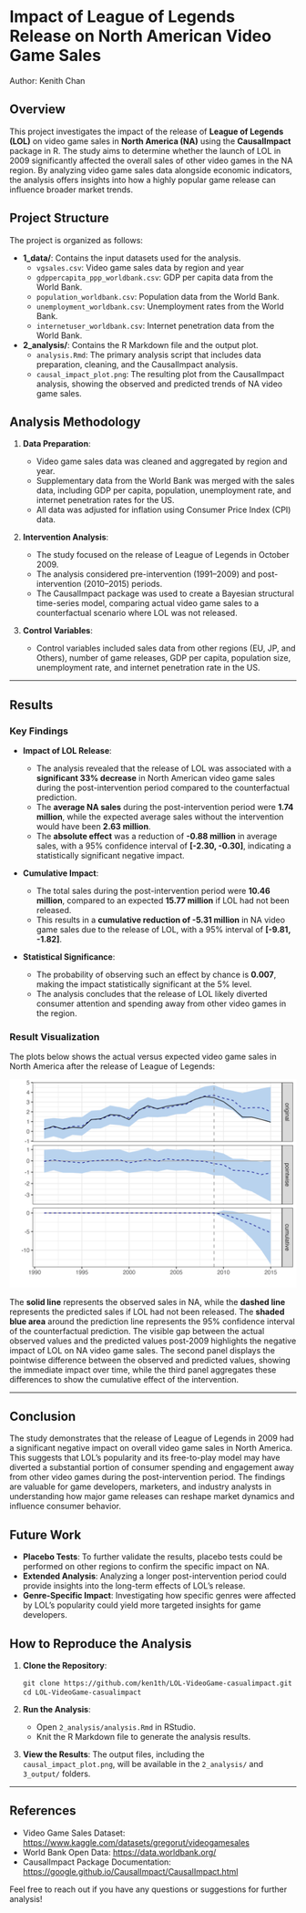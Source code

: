 # Impact of League of Legends Release on North American Video Game Sales

Author: Kenith Chan

## Overview

This project investigates the impact of the release of **League of Legends (LOL)** on video game sales in **North America (NA)** using the **CausalImpact** package in R. The study aims to determine whether the launch of LOL in 2009 significantly affected the overall sales of other video games in the NA region. By analyzing video game sales data alongside economic indicators, the analysis offers insights into how a highly popular game release can influence broader market trends.

## Project Structure

The project is organized as follows:

- **1_data/**: Contains the input datasets used for the analysis.
  - `vgsales.csv`: Video game sales data by region and year
  - `gdppercapita_ppp_worldbank.csv`: GDP per capita data from the World Bank.
  - `population_worldbank.csv`: Population data from the World Bank.
  - `unemployment_worldbank.csv`: Unemployment rates from the World Bank.
  - `internetuser_worldbank.csv`: Internet penetration data from the World Bank.
- **2_analysis/**: Contains the R Markdown file and the output plot.
  - `analysis.Rmd`: The primary analysis script that includes data preparation, cleaning, and the CausalImpact analysis.
  - `causal_impact_plot.png`: The resulting plot from the CausalImpact analysis, showing the observed and predicted trends of NA video game sales.

## Analysis Methodology

1. **Data Preparation**:
   - Video game sales data was cleaned and aggregated by region and year.
   - Supplementary data from the World Bank was merged with the sales data, including GDP per capita, population, unemployment rate, and internet penetration rates for the US.
   - All data was adjusted for inflation using Consumer Price Index (CPI) data.

2. **Intervention Analysis**:
   - The study focused on the release of League of Legends in October 2009.
   - The analysis considered pre-intervention (1991–2009) and post-intervention (2010–2015) periods.
   - The CausalImpact package was used to create a Bayesian structural time-series model, comparing actual video game sales to a counterfactual scenario where LOL was not released.

3. **Control Variables**:
   - Control variables included sales data from other regions (EU, JP, and Others), number of game releases, GDP per capita, population size, unemployment rate, and internet penetration rate in the US.

---

## Results

### Key Findings

- **Impact of LOL Release**:
  - The analysis revealed that the release of LOL was associated with a **significant 33% decrease** in North American video game sales during the post-intervention period compared to the counterfactual prediction.
  - The **average NA sales** during the post-intervention period were **1.74 million**, while the expected average sales without the intervention would have been **2.63 million**.
  - The **absolute effect** was a reduction of **-0.88 million** in average sales, with a 95% confidence interval of **[-2.30, -0.30]**, indicating a statistically significant negative impact.

- **Cumulative Impact**:
  - The total sales during the post-intervention period were **10.46 million**, compared to an expected **15.77 million** if LOL had not been released.
  - This results in a **cumulative reduction of -5.31 million** in NA video game sales due to the release of LOL, with a 95% interval of **[-9.81, -1.82]**.

- **Statistical Significance**:
  - The probability of observing such an effect by chance is **0.007**, making the impact statistically significant at the 5% level.
  - The analysis concludes that the release of LOL likely diverted consumer attention and spending away from other video games in the region.

### Result Visualization

The plots below shows the actual versus expected video game sales in North America after the release of League of Legends:

![Causal Impact Plot](2_analysis/causal_impact_plot.png)

The **solid line** represents the observed sales in NA, while the **dashed line** represents the predicted sales if LOL had not been released. The **shaded blue area** around the prediction line represents the 95% confidence interval of the counterfactual prediction. The visible gap between the actual observed values and the predicted values post-2009 highlights the negative impact of LOL on NA video game sales. The second panel displays the pointwise difference between the observed and predicted values, showing the immediate impact over time, while the third panel aggregates these differences to show the cumulative effect of the intervention.

---

## Conclusion

The study demonstrates that the release of League of Legends in 2009 had a significant negative impact on overall video game sales in North America. This suggests that LOL’s popularity and its free-to-play model may have diverted a substantial portion of consumer spending and engagement away from other video games during the post-intervention period. The findings are valuable for game developers, marketers, and industry analysts in understanding how major game releases can reshape market dynamics and influence consumer behavior.

## Future Work

- **Placebo Tests**: To further validate the results, placebo tests could be performed on other regions to confirm the specific impact on NA.
- **Extended Analysis**: Analyzing a longer post-intervention period could provide insights into the long-term effects of LOL’s release.
- **Genre-Specific Impact**: Investigating how specific genres were affected by LOL’s popularity could yield more targeted insights for game developers.

## How to Reproduce the Analysis

1. **Clone the Repository**:
   ```
   git clone https://github.com/ken1th/LOL-VideoGame-casualimpact.git
   cd LOL-VideoGame-casualimpact
   ```

2. **Run the Analysis**:
   - Open `2_analysis/analysis.Rmd` in RStudio.
   - Knit the R Markdown file to generate the analysis results.

3. **View the Results**: The output files, including the `causal_impact_plot.png`, will be available in the `2_analysis/` and `3_output/` folders.

---

## References

- Video Game Sales Dataset: https://www.kaggle.com/datasets/gregorut/videogamesales
- World Bank Open Data: https://data.worldbank.org/
- CausalImpact Package Documentation: https://google.github.io/CausalImpact/CausalImpact.html

Feel free to reach out if you have any questions or suggestions for further analysis!